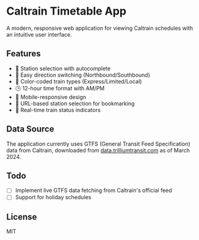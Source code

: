 # Caltrain Timetable App

A modern, responsive web application for viewing Caltrain schedules with an intuitive user interface.

## Features

- 🚉 Station selection with autocomplete
- 🔄 Easy direction switching (Northbound/Southbound)
- 🎨 Color-coded train types (Express/Limited/Local)
- 🕒 12-hour time format with AM/PM
- 📱 Mobile-responsive design
- 🔗 URL-based station selection for bookmarking
- 🚂 Real-time train status indicators

## Data Source

The application currently uses GTFS (General Transit Feed Specification) data from Caltrain, downloaded from [data.trilliumtransit.com](https://data.trilliumtransit.com/gtfs/caltrain-ca-us/caltrain-ca-us.zip) as of March 2024.

## Todo

- [ ] Implement live GTFS data fetching from Caltrain's official feed
- [ ] Support for holiday schedules

## License

MIT
